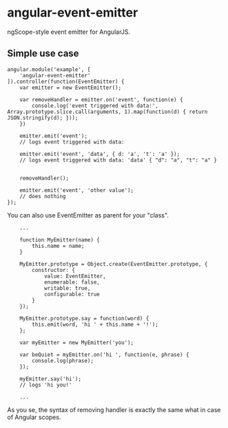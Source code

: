 angular-event-emitter
================

ngScope-style event emitter for AngularJS.
 
## Simple use case ##

````
angular.module('example', [
	'angular-event-emitter'
]).controller(function(EventEmitter) {
	var emitter = new EventEmitter();

	var removeHandler = emitter.on('event', function(e) {
		console.log('event triggered with data:', Array.prototype.slice.call(arguments, 1).map(function(d) { return JSON.stringify(d); }));
	})

	emitter.emit('event');
	// logs event triggered with data:

	emitter.emit('event', 'data', { d: 'a', 't': 'a' });
	// logs event triggered with data: 'data' { "d": "a", "t": "a" }


	removeHandler();

	emitter.emit('event', 'other value');
	// does nothing
});

````
You can also use EventEmitter as parent for your "class".

````
	...

	function MyEmitter(name) {
		this.name = name;
	}

	MyEmitter.prototype = Object.create(EventEmitter.prototype, {
	    constructor: {
			value: EventEmitter,
			enumerable: false,
			writable: true,
			configurable: true
	    }
	});

	MyEmitter.prototype.say = function(word) {
		this.emit(word, 'hi ' + this.name + '!');
	};

	var myEmitter = new MyEmitter('you');

	var beQuiet = myEmitter.on('hi ', function(e, phrase) {
		console.log(phrase);
	});

	myEmitter.say('hi');
	// logs 'hi you!'

	...

````
As you se, the syntax of removing handler is exactly the same what in case of Angular scopes.